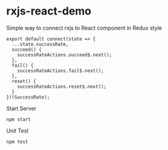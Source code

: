 # rxjs-react-demo
Simple way to connect rxjs to React component in Redux style

```
export default connect(state => {
  ...state.successRate,
  succeed() {
    successRateActions.succeed$.next();
  },
  fail() {
    successRateActions.fail$.next();
  },
  reset() {
    successRateActions.reset$.next();
  }
})(SuccessRate);
```

Start Server
```
npm start
```

Unit Test
```
npm test
```
